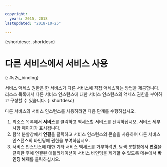```yaml
---

copyright:
  years: 2015, 2018
lastupdated: "2018-10-25"

---
```


{:shortdesc: .shortdesc}

# 다른 서비스에서 서비스 사용
{: #s2s_binding}

서비스 액세스 권한은 한 서비스가 다른 서비스에 직접 액세스하는 방법을 제공합니다. 리소스 목록에서 다른 서비스 인스턴스에 대한 서비스 인스턴스의 액세스 권한을 부여하고 구성할 수 있습니다.
{: shortdesc}

다른 서비스의 서비스 인스턴스를 사용하려면 다음 단계를 수행하십시오.

1. 리소스 목록에서 **서비스**를 클릭하고 액세스할 서비스를 선택하십시오. 서비스 세부사항 페이지가 표시됩니다. 
2. 탐색 분할창에서 **연결**을 클릭하고 서비스 인스턴스의 콘솔을 사용하여 다른 서비스 인스턴스의 바인딩에 권한을 부여하십시오.
3. 서비스 인스턴스에 대한 기타 서비스 액세스를 거부하려면, 탐색 분할창에서 **연결**을 클릭한 후에 연결된 애플리케이션이 서비스 바인딩을 제거할 수 있도록 메뉴에서 **바인딩 해제**를 클릭하십시오.
